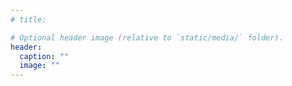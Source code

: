 ```yaml
---
# title:

# Optional header image (relative to `static/media/` folder).
header:
  caption: ""
  image: ""
---
```


